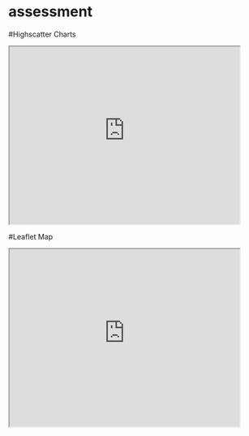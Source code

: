 # assessment

#Highscatter Charts
<iframe src="https://aweshbhornya.github.io/highcharts-scatter-csv/." width="90%" height="350"></iframe>

#Leaflet Map
<iframe src="https://aweshbhornya.github.io/leaflet-map-simple/" width="90%" height="350"></iframe>
